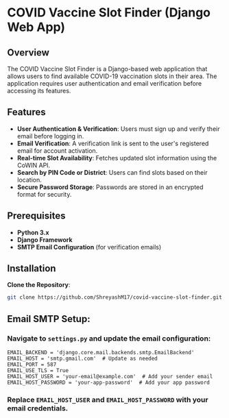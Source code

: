# COVID Vaccine Slot Finder (Django Web App)

## Overview

The COVID Vaccine Slot Finder is a Django-based web application that allows users to find available COVID-19 vaccination slots in their area. The application requires user authentication and email verification before accessing its features.

## Features

- **User Authentication & Verification**: Users must sign up and verify their email before logging in.
- **Email Verification**: A verification link is sent to the user's registered email for account activation.
- **Real-time Slot Availability**: Fetches updated slot information using the CoWIN API.
- **Search by PIN Code or District**: Users can find slots based on their location.
- **Secure Password Storage**: Passwords are stored in an encrypted format for security.

## Prerequisites

- **Python 3.x**
- **Django Framework**
- **SMTP Email Configuration** (for verification emails)

## Installation

**Clone the Repository**:
   ```bash
   git clone https://github.com/ShreyashM17/covid-vaccine-slot-finder.git
  ```

## Email SMTP Setup:

### Navigate to ```settings.py``` and update the email configuration:
```
EMAIL_BACKEND = 'django.core.mail.backends.smtp.EmailBackend'
EMAIL_HOST = 'smtp.gmail.com'  # Update as needed
EMAIL_PORT = 587
EMAIL_USE_TLS = True
EMAIL_HOST_USER = 'your-email@example.com'  # Add your sender email
EMAIL_HOST_PASSWORD = 'your-app-password'  # Add your app password
```
### Replace ```EMAIL_HOST_USER``` and ```EMAIL_HOST_PASSWORD``` with your email credentials.
